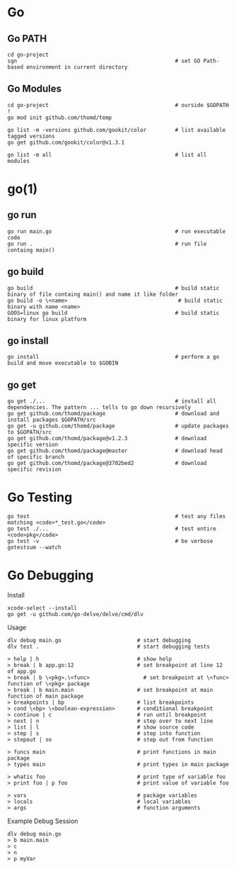 # Go

## Go PATH

    cd go-project
    sgn                                                  # set GO Path-based environment in current directory

## Go Modules

    cd go-project                                        # ourside $GOPATH !
    go mod init github.com/thomd/temp

    go list -m -versions github.com/gookit/color         # list available tagged versions
    go get github.com/gookit/color@v1.3.1

    go list -m all                                       # list all modules

# go(1)

## go run

    go run main.go                                       # run executable code
    go run .                                             # run file containg main()

## go build

    go build                                             # build static binary of file containg main() and name it like folder
    go build -o \<name>                                   # build static binary with name <name>
    GOOS=linux go build                                  # build static binary for linux platform

## go install

    go install                                           # perform a go build and move executable to $GOBIN

## go get

    go get ./...                                         # install all dependencies. The pattern ... tells to go down recursively
    go get github.com/thomd/package                      # download and install packages $GOPATH/src
    go get -u github.com/thomd/package                   # update packages to $GOPATH/src
    go get github.com/thomd/package@v1.2.3               # download specific version
    go get github.com/thomd/package@master               # download head of specific branch
    go get github.com/thomd/package@3702bed2             # download specific revision

# Go Testing

    go test                                              # test any files matching <code>*_test.go</code>
    go test ./...                                        # test entire <code>pkg</code>
    go test -v                                           # be verbose
    gotestsum --watch

# Go Debugging

Install

    xcode-select --install
    go get -u github.com/go-delve/delve/cmd/dlv

Usage

    dlv debug main.go                        # start debugging
    dlv test .                               # start debugging tests

    > help | h                               # show help
    > break | b app.go:12                    # set breakpoint at line 12 of app.go
    > break | b \<pkg>.\<func>                 # set breakpoint at \<func> function of \<pkg> package
    > break | b main.main                    # set breakpoint at main function of main package
    > breakpoints | bp                       # list breakpoints
    > cond \<bp> \<boolean-expression>       # conditional breakpoint
    > continue | c                           # run until breakpoint
    > next | n                               # step over to next line
    > list | l                               # show source code
    > step | s                               # step into function
    > stepout | so                           # step out from function

    > funcs main                             # print functions in main package
    > types main                             # print types in main package

    > whatis foo                             # print type of variable foo
    > print foo | p foo                      # print value of variable foo

    > vars                                   # package variables
    > locals                                 # local variables
    > args                                   # function arguments

  Example Debug Session

    dlv debug main.go
    > b main.main
    > c
    > n
    > p myVar

